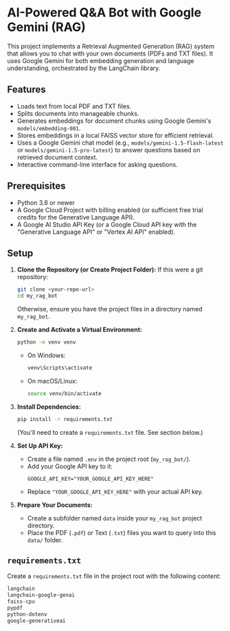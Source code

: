 # AI-Powered Q&A Bot with Google Gemini (RAG)

This project implements a Retrieval Augmented Generation (RAG) system that allows you to chat with your own documents (PDFs and TXT files). It uses Google Gemini for both embedding generation and language understanding, orchestrated by the LangChain library.

## Features

*   Loads text from local PDF and TXT files.
*   Splits documents into manageable chunks.
*   Generates embeddings for document chunks using Google Gemini's `models/embedding-001`.
*   Stores embeddings in a local FAISS vector store for efficient retrieval.
*   Uses a Google Gemini chat model (e.g., `models/gemini-1.5-flash-latest` or `models/gemini-1.5-pro-latest`) to answer questions based on retrieved document context.
*   Interactive command-line interface for asking questions.

## Prerequisites

*   Python 3.8 or newer
*   A Google Cloud Project with billing enabled (or sufficient free trial credits for the Generative Language API).
*   A Google AI Studio API Key (or a Google Cloud API key with the "Generative Language API" or "Vertex AI API" enabled).

## Setup

1.  **Clone the Repository (or Create Project Folder):**
    If this were a git repository:
    ```bash
    git clone <your-repo-url>
    cd my_rag_bot
    ```
    Otherwise, ensure you have the project files in a directory named `my_rag_bot`.

2.  **Create and Activate a Virtual Environment:**
    ```bash
    python -m venv venv
    ```
    *   On Windows:
        ```bash
        venv\Scripts\activate
        ```
    *   On macOS/Linux:
        ```bash
        source venv/bin/activate
        ```

3.  **Install Dependencies:**
    ```bash
    pip install -r requirements.txt
    ```
    (You'll need to create a `requirements.txt` file. See section below.)

4.  **Set Up API Key:**
    *   Create a file named `.env` in the project root (`my_rag_bot/`).
    *   Add your Google API key to it:
        ```env
        GOOGLE_API_KEY="YOUR_GOOGLE_API_KEY_HERE"
        ```
    *   Replace `"YOUR_GOOGLE_API_KEY_HERE"` with your actual API key.

5.  **Prepare Your Documents:**
    *   Create a subfolder named `data` inside your `my_rag_bot` project directory.
    *   Place the PDF (`.pdf`) or Text (`.txt`) files you want to query into this `data/` folder.

## `requirements.txt`

Create a `requirements.txt` file in the project root with the following content:

```txt
langchain
langchain-google-genai
faiss-cpu
pypdf
python-dotenv
google-generativeai
